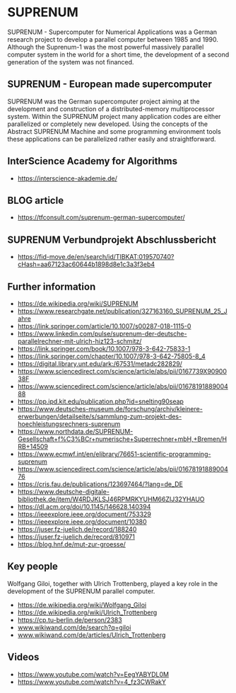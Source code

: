 # SUPRENUM
SUPRENUM - Supercomputer for Numerical Applications was a German research project to develop a parallel computer between 1985 and 1990. Although the Suprenum-1 was the most powerful massively parallel computer system in the world for a short time, the development of a second generation of the system was not financed.

## SUPRENUM - European made supercomputer
SUPRENUM was the German supercomputer project aiming at the development and construction of a distributed-memory multiprocessor system. Within the SUPRENUM project many application codes are either parallelized or completely new developed. Using the concepts of the Abstract SUPRENUM Machine and some programming environment tools these applications can be parallelized rather easily and straightforward.

## InterScience Academy for Algorithms 
- https://interscience-akademie.de/

## BLOG article
- https://tfconsult.com/suprenum-german-supercomputer/

## SUPRENUM Verbundprojekt Abschlussbericht
- https://fid-move.de/en/search/id/TIBKAT:019570740?cHash=aa67123ac60644b1898d8e1c3a3f3eb4

## Further information
- https://de.wikipedia.org/wiki/SUPRENUM
- https://www.researchgate.net/publication/327163160_SUPRENUM_25_Jahre
- https://link.springer.com/article/10.1007/s00287-018-1115-0
- https://www.linkedin.com/pulse/suprenum-der-deutsche-parallelrechner-mit-ulrich-hiz123-schmitz/
- https://link.springer.com/book/10.1007/978-3-642-75833-1
- https://link.springer.com/chapter/10.1007/978-3-642-75805-8_4
- https://digital.library.unt.edu/ark:/67531/metadc282829/
- https://www.sciencedirect.com/science/article/abs/pii/0167739X9090038F
- https://www.sciencedirect.com/science/article/abs/pii/0167819188900488
- https://pp.ipd.kit.edu/publication.php?id=snelting90seap
- https://www.deutsches-museum.de/forschung/archiv/kleinere-erwerbungen/detailseite/s/sammlung-zum-projekt-des-hoechleistungsrechners-suprenum
- https://www.northdata.de/SUPRENUM-Gesellschaft+f%C3%BCr+numerische+Superrechner+mbH,+Bremen/HRB+14509
- https://www.ecmwf.int/en/elibrary/76651-scientific-programming-suprenum
- https://www.sciencedirect.com/science/article/abs/pii/0167819188900476
- https://cris.fau.de/publications/123697464/?lang=de_DE
- https://www.deutsche-digitale-bibliothek.de/item/W4RDJKLSJ46RPMRKYUHM66ZIJ32YHAUO
- https://dl.acm.org/doi/10.1145/146628.140394
- https://ieeexplore.ieee.org/document/753329
- https://ieeexplore.ieee.org/document/10380
- https://juser.fz-juelich.de/record/188240
- https://juser.fz-juelich.de/record/810971
- https://blog.hnf.de/mut-zur-groesse/

## Key people
Wolfgang Giloi, together with Ulrich Trottenberg, played a key role in the development of the SUPRENUM parallel computer.
- https://de.wikipedia.org/wiki/Wolfgang_Giloi
- https://de.wikipedia.org/wiki/Ulrich_Trottenberg
- https://cp.tu-berlin.de/person/2383
- www.wikiwand.com/de/search?q=giloi
- www.wikiwand.com/de/articles/Ulrich_Trottenberg

## Videos
- https://www.youtube.com/watch?v=EegYABYDL0M
- https://www.youtube.com/watch?v=4_fz3CWRakY

